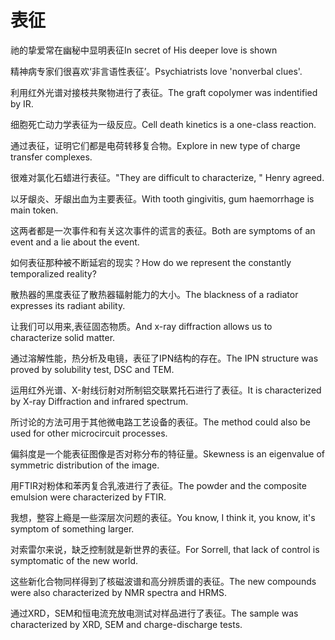 # 表征

<p><span class="chinese">祂的挚爱常在幽秘中显明表征</span><span class="english">In secret of His deeper love is shown</span></p>

<p><span class="chinese">精神病专家们很喜欢‘非言语性表征’。</span><span class="english">Psychiatrists love 'nonverbal clues'.</span></p>

<p><span class="chinese">利用红外光谱对接枝共聚物进行了表征。</span><span class="english">The graft copolymer was indentified by IR.</span></p>

<p><span class="chinese">细胞死亡动力学表征为一级反应。</span><span class="english">Cell death kinetics is a one-class reaction.</span></p>

<p><span class="chinese">通过表征，证明它们都是电荷转移复合物。</span><span class="english">Explore in new type of charge transfer complexes.</span></p>

<p><span class="chinese">很难对氯化石蜡进行表征。</span><span class="english">"They are difficult to characterize, " Henry agreed.</span></p>

<p><span class="chinese">以牙龈炎、牙龈出血为主要表征。</span><span class="english">With tooth gingivitis, gum haemorrhage is main token.</span></p>

<p><span class="chinese">这两者都是一次事件和有关这次事件的谎言的表征。</span><span class="english">Both are symptoms of an event and a lie about the event.</span></p>

<p><span class="chinese">如何表征那种被不断延宕的现实？</span><span class="english">How do we represent the constantly temporalized reality?</span></p>

<p><span class="chinese">散热器的黑度表征了散热器辐射能力的大小。</span><span class="english">The blackness of a radiator expresses its radiant ability.</span></p>

<p><span class="chinese">让我们可以用来,表征固态物质。</span><span class="english">And x-ray diffraction allows us to characterize solid matter.</span></p>

<p><span class="chinese">通过溶解性能，热分析及电镜，表征了IPN结构的存在。</span><span class="english">The IPN structure was proved by solubility test, DSC and TEM.</span></p>

<p><span class="chinese">运用红外光谱、X-射线衍射对所制铝交联累托石进行了表征。</span><span class="english">It is characterized by X-ray Diffraction and infrared spectrum.</span></p>

<p><span class="chinese">所讨论的方法可用于其他微电路工艺设备的表征。</span><span class="english">The method could also be used for other microcircuit processes.</span></p>

<p><span class="chinese">偏斜度是一个能表征图像是否对称分布的特征量。</span><span class="english">Skewness is an eigenvalue of symmetric distribution of the image.</span></p>

<p><span class="chinese">用FTIR对粉体和苯丙复合乳液进行了表征。</span><span class="english">The powder and the composite emulsion were characterized by FTIR.</span></p>

<p><span class="chinese">我想，整容上瘾是一些深层次问题的表征。</span><span class="english">You know, I think it, you know, it's symptom of something larger.</span></p>

<p><span class="chinese">对索雷尔来说，缺乏控制就是新世界的表征。</span><span class="english">For Sorrell, that lack of control is symptomatic of the new world.</span></p>

<p><span class="chinese">这些新化合物同样得到了核磁波谱和高分辨质谱的表征。</span><span class="english">The new compounds were also characterized by NMR spectra and HRMS.</span></p>

<p><span class="chinese">通过XRD，SEM和恒电流充放电测试对样品进行了表征。</span><span class="english">The sample was characterized by XRD, SEM and charge-discharge tests.</span></p>

